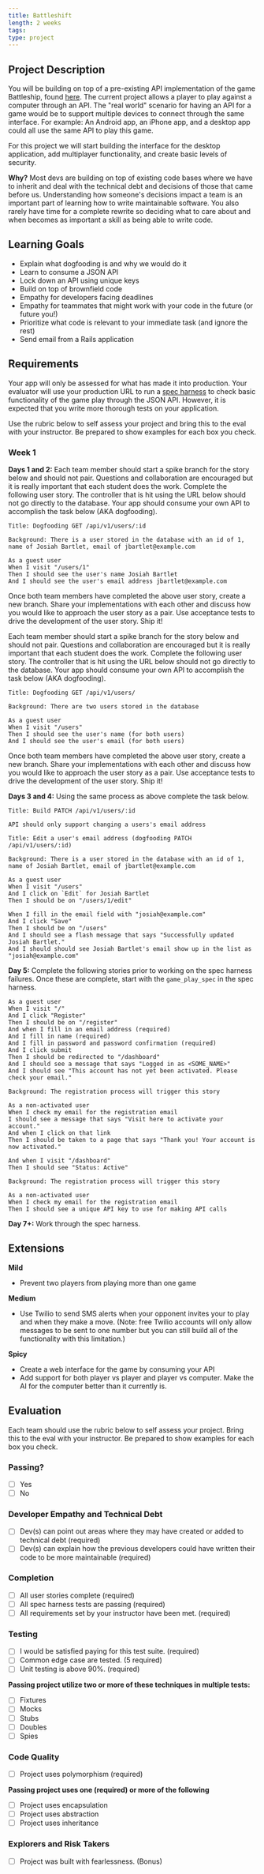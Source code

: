 ```yaml
---
title: Battleshift
length: 2 weeks
tags:
type: project
---
```


## Project Description

You will be building on top of a pre-existing API implementation of the game Battleship, found [here](https://github.com/turingschool-examples/battleshift). The current project allows a player to play against a computer through an API. The "real world" scenario for having an API for a game would be to support multiple devices to connect through the same interface. For example: An Android app, an iPhone app, and a desktop app could all use the same API to play this game.

For this project we will start building the interface for the desktop application, add multiplayer functionality, and create basic levels of security.

**Why?** Most devs are building on top of existing code bases where we have to inherit and deal with the technical debt and decisions of those that came before us. Understanding how someone's decisions impact a team is an important part of learning how to write maintainable software. You also rarely have time for a complete rewrite so deciding what to care about and when becomes as important a skill as being able to write code.

## Learning Goals

* Explain what dogfooding is and why we would do it
* Learn to consume a JSON API
* Lock down an API using unique keys
* Build on top of brownfield code
* Empathy for developers facing deadlines
* Empathy for teammates that might work with your code in the future (or future you!)
* Prioritize what code is relevant to your immediate task (and ignore the rest)
* Send email from a Rails application

## Requirements

Your app will only be assessed for what has made it into production. Your evaluator will use your production URL to run a [spec harness](https://github.com/turingschool-examples/battleshift_spec_harness) to check basic functionality of the game play through the JSON API. However, it is expected that you write more thorough tests on your application.

Use the rubric below to self assess your project and bring this to the eval with your instructor. Be prepared to show examples for each box you check.

### Week 1

**Days 1 and 2:** Each team member should start a spike branch for the story below and should not pair. Questions and collaboration are encouraged but it is really important that each student does the work. Complete the following user story. The controller that is hit using the URL below should not go directly to the database. Your app should consume your own API to accomplish the task below (AKA dogfooding).

```
Title: Dogfooding GET /api/v1/users/:id

Background: There is a user stored in the database with an id of 1, name of Josiah Bartlet, email of jbartlet@example.com

As a guest user
When I visit "/users/1"
Then I should see the user's name Josiah Bartlet
And I should see the user's email address jbartlet@example.com
```

Once both team members have completed the above user story, create a new branch. Share your implementations with each other and discuss how you would like to approach the user story as a pair. Use acceptance tests to drive the development of the user story. Ship it!

Each team member should start a spike branch for the story below and should not pair. Questions and collaboration are encouraged but it is really important that each student does the work. Complete the following user story. The controller that is hit using the URL below should not go directly to the database. Your app should consume your own API to accomplish the task below (AKA dogfooding).

```
Title: Dogfooding GET /api/v1/users/

Background: There are two users stored in the database

As a guest user
When I visit "/users"
Then I should see the user's name (for both users)
And I should see the user's email (for both users)
```

Once both team members have completed the above user story, create a new branch. Share your implementations with each other and discuss how you would like to approach the user story as a pair. Use acceptance tests to drive the development of the user story. Ship it!

**Days 3 and 4:** Using the same process as above complete the task below.

```
Title: Build PATCH /api/v1/users/:id

API should only support changing a users's email address
```

```
Title: Edit a user's email address (dogfooding PATCH /api/v1/users/:id)

Background: There is a user stored in the database with an id of 1, name of Josiah Bartlet, email of jbartlet@example.com

As a guest user
When I visit "/users"
And I click on `Edit` for Josiah Bartlet
Then I should be on "/users/1/edit"

When I fill in the email field with "josiah@example.com"
And I click "Save"
Then I should be on "/users"
And I should see a flash message that says "Successfully updated Josiah Bartlet."
And I should should see Josiah Bartlet's email show up in the list as "josiah@example.com"
```

**Day 5:** Complete the following stories prior to working on the spec harness failures. Once these are complete, start with the `game_play_spec` in the spec harness.

```
As a guest user
When I visit "/"
And I click "Register"
Then I should be on "/register"
And when I fill in an email address (required)
And I fill in name (required)
And I fill in password and password confirmation (required)
And I click submit
Then I should be redirected to "/dashboard"
And I should see a message that says "Logged in as <SOME_NAME>"
And I should see "This account has not yet been activated. Please check your email."
```

```
Background: The registration process will trigger this story

As a non-activated user
When I check my email for the registration email
I should see a message that says "Visit here to activate your account."
And when I click on that link
Then I should be taken to a page that says "Thank you! Your account is now activated."

And when I visit "/dashboard"
Then I should see "Status: Active"
```

```
Background: The registration process will trigger this story

As a non-activated user
When I check my email for the registration email
Then I should see a unique API key to use for making API calls
```

**Day 7+:** Work through the spec harness.

## Extensions

**Mild**

* Prevent two players from playing more than one game

**Medium**

* Use Twilio to send SMS alerts when your opponent invites your to play and when they make a move. (Note: free Twilio accounts will only allow messages to be sent to one number but you can still build all of the functionality with this limitation.)

**Spicy**

* Create a web interface for the game by consuming your API
* Add support for both player vs player and player vs computer. Make the AI for the computer better than it currently is.

## Evaluation

Each team should use the rubric below to self assess your project. Bring this to the eval with your instructor. Be prepared to show examples for each box you check.

### Passing?

- [ ] Yes
- [ ] No

### Developer Empathy and Technical Debt

- [ ] Dev(s) can point out areas where they may have created or added to technical debt (required)
- [ ] Dev(s) can explain how the previous developers could have written their code to be more maintainable (required)

### Completion

- [ ] All user stories complete (required)
- [ ] All spec harness tests are passing (required)
- [ ] All requirements set by your instructor have been met. (required)

### Testing

- [ ] I would be satisfied paying for this test suite. (required)
- [ ] Common edge case are tested. (5 required)
- [ ] Unit testing is above 90%. (required)

**Passing project utilize two or more of these techniques in multiple tests:**

- [ ] Fixtures
- [ ] Mocks
- [ ] Stubs
- [ ] Doubles
- [ ] Spies

### Code Quality

- [ ] Project uses polymorphism (required)

**Passing project uses one (required) or more of the following**

- [ ] Project uses encapsulation
- [ ] Project uses abstraction
- [ ] Project uses inheritance

### Explorers and Risk Takers

- [ ] Project was built with fearlessness. (Bonus)
